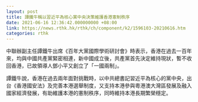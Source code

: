 ```yaml
---
layout: post
title: 譚鐵牛稱以習近平為核心黨中央決策維護香港憲制秩序
date: 2021-06-16 12:36:42.000000000 +08:00
link: https://news.rthk.hk/rthk/ch/component/k2/1596103-20210616.htm
categories: rthk
---
```


中聯辦副主任譚鐵牛出席《百年大黨國際學術研討會》時表示，香港在過去一百年來，均與中國共產黨緊密相連，新中國成立後，共產黨首先決定維持現狀，暫不收回香港，已故領導人鄧小平又創立了「一國兩制」。

譚鐵牛說，香港在過去兩年面對挑戰時，以中共總書記習近平為核心的黨中央，出台《香港國安法》及完善本港選舉制度，又支持本港參與粵港澳大灣區發展及融入國家經濟發展，有助維護本港的憲制秩序，同時維持本港長期繁榮穩定。
